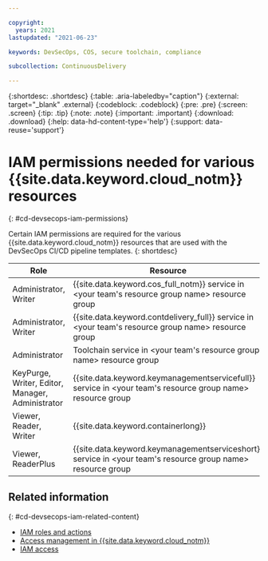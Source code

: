 ```yaml
---

copyright:
  years: 2021
lastupdated: "2021-06-23"

keywords: DevSecOps, COS, secure toolchain, compliance

subcollection: ContinuousDelivery

---
```


{:shortdesc: .shortdesc}
{:table: .aria-labeledby="caption"}
{:external: target="_blank" .external}
{:codeblock: .codeblock}
{:pre: .pre}
{:screen: .screen}
{:tip: .tip}
{:note: .note}
{:important: .important}
{:download: .download}
{:help: data-hd-content-type='help'}
{:support: data-reuse='support'}

# IAM permissions needed for various {{site.data.keyword.cloud_notm}} resources
{: #cd-devsecops-iam-permissions}

Certain IAM permissions are required for the various {{site.data.keyword.cloud_notm}} resources that are used with the DevSecOps CI/CD pipeline templates.
{: shortdesc}

| Role | Resource |
|--|--|
|  Administrator, Writer  |  {{site.data.keyword.cos_full_notm}} service in <your team's resource group name> resource group  |
|  Administrator, Writer  |  {{site.data.keyword.contdelivery_full}} service in <your team's resource group name> resource group  |
|  Administrator  |  Toolchain service in <your team's resource group name> resource group  |
|  KeyPurge, Writer, Editor, Manager, Administrator  |   {{site.data.keyword.keymanagementservicefull}}  service in <your team's resource group name> resource group  |
|  Viewer, Reader, Writer  |  {{site.data.keyword.containerlong}}  |
|  Viewer, ReaderPlus  |  {{site.data.keyword.keymanagementserviceshort}} service in <your team's resource group name> resource group  |

## Related information
{: #cd-devsecops-iam-related-content}

* [IAM roles and actions](/docs/account?topic=account-iam-service-roles-actions)
* [Access management in {{site.data.keyword.cloud_notm}}](/docs/account?topic=account-cloudaccess)
* [IAM access](/docs/account?topic=account-userroles)
